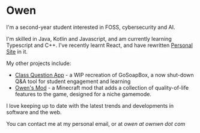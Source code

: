 # Owen

I'm a second-year student interested in FOSS, cybersecurity and AI. 

I'm skilled in Java, Kotlin and Javascript, and am currently learning Typescript and C++. I've recently learnt React, and have rewritten [Personal Site](https://github.com/Ownwn/PersonalSite) in it.

My other projects include:
- [Class Question App](https://github.com/Ownwn/class-question-app) - a WIP recreation of GoSoapBox, a now shut-down Q&A tool for student engagement and learning
- [Owen's Mod](https://github.com/Ownwn/OwnwnAddons) - a Minecraft mod that adds a collection of quality-of-life features to the game, designed for a niche gamemode.

I love keeping up to date with the latest trends and developments in software and the web.

You can contact me at my personal email, or at _owen at ownwn dot com_
